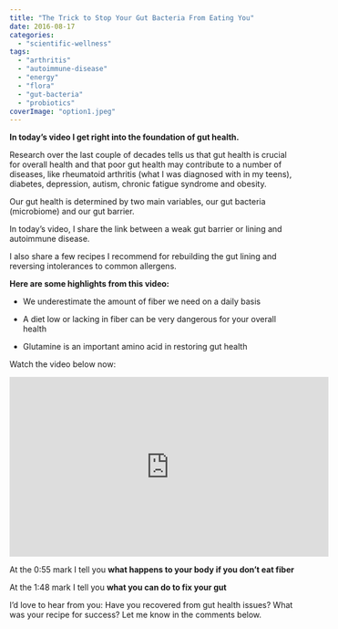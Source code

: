 ```yaml
---
title: "The Trick to Stop Your Gut Bacteria From Eating You"
date: 2016-08-17
categories: 
  - "scientific-wellness"
tags: 
  - "arthritis"
  - "autoimmune-disease"
  - "energy"
  - "flora"
  - "gut-bacteria"
  - "probiotics"
coverImage: "option1.jpeg"
---
```


**In today’s video I get right into the foundation of gut health.**

Research over the last couple of decades tells us that gut health is crucial for overall health and that poor gut health may contribute to a number of diseases, like rheumatoid arthritis (what I was diagnosed with in my teens), diabetes, depression, autism, chronic fatigue syndrome and obesity.

Our gut health is determined by two main variables, our gut bacteria (microbiome) and our gut barrier.

In today’s video, I share the link between a weak gut barrier or lining and autoimmune disease.

I also share a few recipes I recommend for rebuilding the gut lining and reversing intolerances to common allergens.

**Here are some highlights from this video:**

- We underestimate the amount of fiber we need on a daily basis
    
- A diet low or lacking in fiber can be very dangerous for your overall health
    
- Glutamine is an important amino acid in restoring gut health
    

Watch the video below now:

<iframe src="https://www.youtube.com/embed/Ged9ivNCPHA" height="315" width="560" allowfullscreen frameborder="0"></iframe>

At the 0:55 mark I tell you **what happens to your body if you don’t eat fiber**

At the 1:48 mark I tell you **what you can do to fix your gut**

I’d love to hear from you: Have you recovered from gut health issues? What was your recipe for success? Let me know in the comments below.
